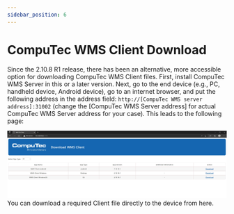 ```yaml
---
sidebar_position: 6
---
```


# CompuTec WMS Client Download

Since the 2.10.8 R1 release, there has been an alternative, more accessible option for downloading CompuTec WMS Client files. First, install CompuTec WMS Server in this or a later version. Next, go to the end device (e.g., PC, handheld device, Android device), go to an internet browser, and put the following address in the address field: `http://[CompuTec WMS server address]:31002` (change the [CompuTec WMS Server address] for actual CompuTec WMS Server address for your case). This leads to the following page:

![Download](./media/download.webp)
You can download a required Client file directly to the device from here.
